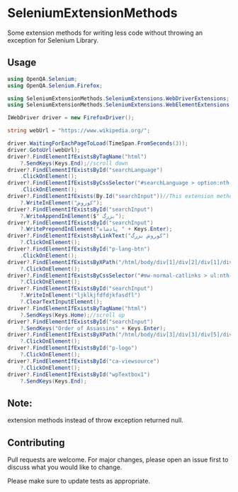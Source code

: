 # SeleniumExtensionMethods

Some extension methods for writing less code without throwing an exception for Selenium Library.

## Usage

```csharp
using OpenQA.Selenium;
using OpenQA.Selenium.Firefox;

using SeleniumExtensionMethods.SeleniumExtensions.WebDriverExtensions;
using SeleniumExtensionMethods.SeleniumExtensions.WebElementExtensions;

IWebDriver driver = new FirefoxDriver();

string webUrl = "https://www.wikipedia.org/";

driver.WaitingForEachPageToLoad(TimeSpan.FromSeconds(3));
driver.GotoUrl(webUrl);
driver?.FindElementIfExistsByTagName("html")
	?.SendKeys(Keys.End);//scroll down
driver?.FindElementIfExistsById("searchLanguage")
	.ClickOnElement();
driver?.FindElementIfExistsByCssSelector("#searchLanguage > option:nth-child(21)")
	.ClickOnElement();
driver?.FindElementIfExists(By.Id("searchInput"))//This extension method and FindElementsIfExists are only for use in other extension methods, and you must use FindElementIfExistsById or FindElementsIfExistsById
	?.WriteInElement("کوروش");
driver?.FindElementIfExistsById("searchInput")
	?.WriteAppendInElement($" بزرگ");
driver?.FindElementIfExistsById("searchInput")
	?.WritePrependInElement("پادشاه " + Keys.Enter);
driver?.FindElementIfExistsByLinkText("کوروش بزرگ")
	?.ClickOnElement();
driver?.FindElementIfExistsById("p-lang-btn")
	.ClickOnElement();
driver?.FindElementIfExistsByXPath("/html/body/div[1]/div[2]/div[1]/div/ul[2]/li[3]/a")
	?.ClickOnElement();
driver?.FindElementIfExistsByCssSelector("#mw-normal-catlinks > ul:nth-child(2) > li:nth-child(1) > a:nth-child(1)")
	?.ClickOnElement();
driver?.FindElementIfExistsById("searchInput")
	?.WriteInElement("ljklkjfdfdjkfasdfl")
	?.ClearTextInputElement();
driver?.FindElementIfExistsByTagName("html")
	?.SendKeys(Keys.Home);//scroll up
driver?.FindElementIfExistsById("searchInput")
	?.SendKeys("Order of Assassins" + Keys.Enter);
driver?.FindElementIfExistsByXPath("/html/body/div[3]/div[3]/div[5]/div[1]/div[4]/ul/li[5]/a")
	?.ClickOnElement();
driver?.FindElementIfExistsById("p-logo")
	?.ClickOnElement();
driver?.FindElementIfExistsById("ca-viewsource")
	?.ClickOnElement();
driver?.FindElementIfExistsById("wpTextbox1")
	?.SendKeys(Keys.End);
  ```
  
  ## Note:
  
   extension methods instead of throw exception returned null.
   
## Contributing
Pull requests are welcome. For major changes, please open an issue first to discuss what you would like to change.

Please make sure to update tests as appropriate.
